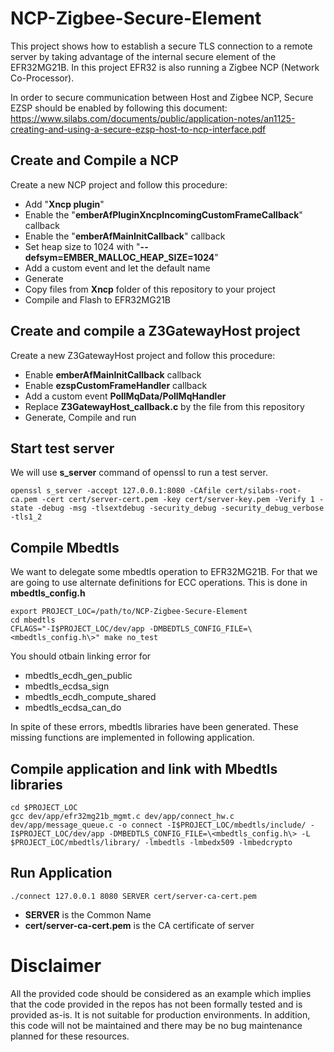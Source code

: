 # NCP-Zigbee-Secure-Element

This project shows how to establish a secure TLS connection to a remote server by taking advantage of the internal secure element of the EFR32MG21B. In this project EFR32 is also running a Zigbee NCP (Network Co-Processor).

In order to secure communication between Host and Zigbee NCP, Secure EZSP should be enabled by following this document:
https://www.silabs.com/documents/public/application-notes/an1125-creating-and-using-a-secure-ezsp-host-to-ncp-interface.pdf


## Create and Compile a NCP

Create a new NCP project and follow this procedure:
* Add "**Xncp plugin**"
* Enable the "**emberAfPluginXncpIncomingCustomFrameCallback**" callback
* Enable the "**emberAfMainInitCallback**" callback
* Set heap size to 1024 with "**--defsym=EMBER_MALLOC_HEAP_SIZE=1024**"
* Add a custom event and let the default name
* Generate
* Copy files from **Xncp** folder of this repository to your project 
* Compile and Flash to EFR32MG21B

## Create and compile a Z3GatewayHost project

Create a new Z3GatewayHost project and follow this procedure:

* Enable **emberAfMainInitCallback** callback
* Enable **ezspCustomFrameHandler** callback
* Add a custom event **PollMqData/PollMqHandler**
* Replace **Z3GatewayHost_callback.c** by the file from this repository
* Generate, Compile and run 
 
## Start test server

We will use **s_server** command of openssl to run a test server.

```
openssl s_server -accept 127.0.0.1:8080 -CAfile cert/silabs-root-ca.pem -cert cert/server-cert.pem -key cert/server-key.pem -Verify 1 -state -debug -msg -tlsextdebug -security_debug -security_debug_verbose -tls1_2
```

## Compile Mbedtls

We want to delegate some mbedtls operation to EFR32MG21B. For that we are going to use alternate definitions for ECC operations. This is done in **mbedtls_config.h**

```
export PROJECT_LOC=/path/to/NCP-Zigbee-Secure-Element
cd mbedtls
CFLAGS="-I$PROJECT_LOC/dev/app -DMBEDTLS_CONFIG_FILE=\<mbedtls_config.h\>" make no_test
```
You should otbain linking error for
* mbedtls_ecdh_gen_public 
* mbedtls_ecdsa_sign 
* mbedtls_ecdh_compute_shared 
* mbedtls_ecdsa_can_do

In spite of these errors, mbedtls libraries have been generated. These missing functions are implemented in following application.

## Compile application and link with Mbedtls libraries 

```
cd $PROJECT_LOC
gcc dev/app/efr32mg21b_mgmt.c dev/app/connect_hw.c dev/app/message_queue.c -o connect -I$PROJECT_LOC/mbedtls/include/ -I$PROJECT_LOC/dev/app -DMBEDTLS_CONFIG_FILE=\<mbedtls_config.h\> -L $PROJECT_LOC/mbedtls/library/ -lmbedtls -lmbedx509 -lmbedcrypto
```

## Run Application

```
./connect 127.0.0.1 8080 SERVER cert/server-ca-cert.pem
```
* **SERVER** is the Common Name
* **cert/server-ca-cert.pem** is the CA certificate of server

# Disclaimer
All the provided code should be considered as an example which implies that the code provided in the repos has not been formally tested and is provided as-is. It is not suitable for production environments. In addition, this code will not be maintained and there may be no bug maintenance planned for these resources. 
